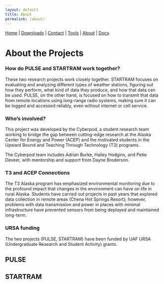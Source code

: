 ```yaml
---
layout: default
title: About
permalink: /about/
---
```

<nav>
  <a href="{{ '/' | relative_url }}">Home</a> |
  <a href="{{ '/downloads/' | relative_url }}">Downloads</a> |
  <a href="{{ '/contact/' | relative_url }}">Contact</a> |
  <a href="{{ '/tools/' | relative_url }}">Tools</a> |
  <a href="{{ '/about/' | relative_url }}">About</a> |
  <a href="{{ '/docs/' | relative_url }}">Docs</a>
</nav>

# About the Projects
### How do PULSE and STARTRAM work together?

These two research projects work closely together. STARTRAM focuses on evaluating and analyzing different types of weather stations, figuring out how they perform, what kind of data they produce, and how that data can be used. PULSE, on the other hand, is focused on how to transmit that data from remote locations using long-range radio systems, making sure it can be logged and accessed reliably, even without internet or cell service.

### Who’s involved?
This project was developed by the Cyberpod, a student research team working to bridge the gap between cutting-edge research at the Alaska Center for Energy and Power (ACEP) and the motivated students in the Upward Bound and Teaching Through Technology (T3) programs.

The Cyberpod team includes Adrian Burke, Hailey Hodgins, and Petie Deveer, with mentorship and support from Dayne Broderson.

### T3 and ACEP Connections
The T3 Alaska program has emphasized environmental monitoring due to the profound impact that changes in the environment can have on life in rural Alaska. Students have carried out projects in past years that explored data collection in remote areas (Chena Hot Springs Resort); however, problems with data transmission and power in places with minimal infrastructure have prevented sensors from being deployed and maintained long-term.

### URSA funding
The two projects (PULSE, STARTRAM) have been funded by UAF URSA (Undergraduate Research and Student Activity) grants. 


## PULSE

## STARTRAM